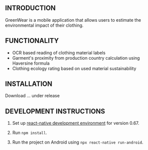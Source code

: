 ## INTRODUCTION

GreenWear is a mobile application that allows users to estimate the environmental impact of their
clothing.

## FUNCTIONALITY

- OCR based reading of clothing material labels
- Garment's proximity from production country calculation using Haversine formula
- Clothing ecology rating based on used material sustainability

## INSTALLATION

Download ... under release

## DEVELOPMENT INSTRUCTIONS

1. Set up [react-native development environment](https://duckduckgo.com) for version 0.67.

2. Run `npm install`.

3. Run the project on Android using `npx react-native run-android`.

